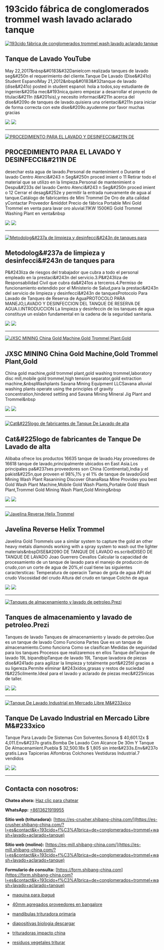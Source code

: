 # 193cido fábrica de conglomerados trommel wash lavado aclarado tanque

<a href="https://swt.shibang-china.com/?l=es&img&k=193cido+f%C3%A1brica+de+conglomerados+trommel+wash+lavado+aclarado+tanque" target="_blank">![193cido fábrica de conglomerados trommel wash lavado aclarado tanque](http://static.shibang-china.com/all-800x300/934.jpg)</a>

## Tanque de Lavado YouTube
May 22,2017&nbsp&#0183&#32Danielcom realizada tanques de lavado seg&#250n el requerimiento del cliente.Tanque De Lavado (Dise&#241o) Student EspanolMay 21,2012&nbsp&#0183&#32tanque de lavado (dise&#241o) posted in student espanol: hola a todos,soy estudiante de ingenier&#205a mec&#193nica,quiero empezar a desarrollar el proyecto de titulaci&#211n (t&#201sis),y necesito informaci&#211n acerca del dise&#209o de tanques de lavado.quisiera una orientaci&#211n para iniciar de forma correcta con este dise&#209o.ayudenme por favor muchas gracias


<a href="https://whatsapp.shibangsoft.com/WhatsApp.php" target="_blank" title="WhatsApp">![](http://static.shibang-china.com/icon/whatsapp.png)</a> <a href="https://swt.shibang-china.com/?l=es&icon&k=193cido+f%C3%A1brica+de+conglomerados+trommel+wash+lavado+aclarado+tanque" target="_blank">![](http://static.shibang-china.com/icon/chat-es.png)</a>

---

<a href="https://swt.shibang-china.com/?l=es&img&k=193cido+f%C3%A1brica+de+conglomerados+trommel+wash+lavado+aclarado+tanque" target="_blank">![PROCEDIMIENTO PARA EL LAVADO Y DESINFECCI&#211N DE](http://static.shibang-china.com/all-800x300/1496.jpg)</a>

## PROCEDIMIENTO PARA EL LAVADO Y DESINFECCI&#211N DE
desechar esta agua de lavado.Personal de mantenimient o Durante el lavado Centro Atenci&#243 n Seg&#250n proced imient o 11 Retirar todo el material que se utilizo en la limpieza.Personal de mantenimient o Despu&#233s del lavado Centro Atenci&#243 n Seg&#250n proced imient o 12 Cerrar el desag&#252e y permitir la entrada nuevamente de agua al tanque.Catálogo de fabricantes de Mini Trommel De Oro de alta calidad yContactar Proveedor &middot Precio de fábrica Portable Mini Gold Trommel en venta para lavar oro aluvial.11KW 1500KG Gold Trommel Washing Plant en venta&nbsp


<a href="https://whatsapp.shibangsoft.com/WhatsApp.php" target="_blank" title="WhatsApp">![](http://static.shibang-china.com/icon/whatsapp.png)</a> <a href="https://swt.shibang-china.com/?l=es&icon&k=193cido+f%C3%A1brica+de+conglomerados+trommel+wash+lavado+aclarado+tanque" target="_blank">![](http://static.shibang-china.com/icon/chat-es.png)</a>

---

<a href="https://swt.shibang-china.com/?l=es&img&k=193cido+f%C3%A1brica+de+conglomerados+trommel+wash+lavado+aclarado+tanque" target="_blank">![Metodolog&#237a de limpieza y desinfecci&#243n de tanques para](http://static.shibang-china.com/all-800x300/467.jpg)</a>

## Metodolog&#237a de limpieza y desinfecci&#243n de tanques para
P&#243liza de riesgos del trabajador que cubra a todo el personal empleado en la prestaci&#243n del servicio.3.P&#243liza de Responsabilidad Civil que cubra da&#241os a terceros.4.Permiso de funcionamiento extendido por el Ministerio de Salud,para la prestaci&#243n del servicio de limpieza y desinfecci&#243n de tanquesProtocolo Para Lavado de Tanques de Reserva de AguaPROTOCOLO PARA MANEJO,LAVADO Y DESINFECCION DEL TANQUE DE RESERVA DE AGUA.I.INTRODUCCION La limpieza y desinfeccin de los tanques de agua constituye un eslabn fundamental en la cadena de la seguridad sanitaria.


<a href="https://whatsapp.shibangsoft.com/WhatsApp.php" target="_blank" title="WhatsApp">![](http://static.shibang-china.com/icon/whatsapp.png)</a> <a href="https://swt.shibang-china.com/?l=es&icon&k=193cido+f%C3%A1brica+de+conglomerados+trommel+wash+lavado+aclarado+tanque" target="_blank">![](http://static.shibang-china.com/icon/chat-es.png)</a>

---

<a href="https://swt.shibang-china.com/?l=es&img&k=193cido+f%C3%A1brica+de+conglomerados+trommel+wash+lavado+aclarado+tanque" target="_blank">![JXSC MINING China Gold Machine,Gold Trommel Plant,Gold](http://static.shibang-china.com/all-800x300/1026.jpg)</a>

## JXSC MINING China Gold Machine,Gold Trommel Plant,Gold
China gold machine,gold trommel plant,gold washing trommel,laboratory disc mill,mobile gold trommel,high tension separator,gold extraction machine,&nbspWashplants Savana Mining Equipment LLCSavana alluvial washing plants operate using the principles of gravity concentration,hindered settling and Savana Mining Mineral Jig Plant and Trommel&nbsp


<a href="https://whatsapp.shibangsoft.com/WhatsApp.php" target="_blank" title="WhatsApp">![](http://static.shibang-china.com/icon/whatsapp.png)</a> <a href="https://swt.shibang-china.com/?l=es&icon&k=193cido+f%C3%A1brica+de+conglomerados+trommel+wash+lavado+aclarado+tanque" target="_blank">![](http://static.shibang-china.com/icon/chat-es.png)</a>

---

<a href="https://swt.shibang-china.com/?l=es&img&k=193cido+f%C3%A1brica+de+conglomerados+trommel+wash+lavado+aclarado+tanque" target="_blank">![Cat&#225logo de fabricantes de Tanque De Lavado de alta](http://static.shibang-china.com/all-800x300/179.jpg)</a>

## Cat&#225logo de fabricantes de Tanque De Lavado de alta
Alibaba ofrece los productos 16635 tanque de lavado.Hay proveedores de 16618 tanque de lavado,principalmente ubicados en East Asia.Los principales pa&#237ses proveedores son China (Continental),India y el pakist&#225n,que proveen el 98%,1% y el 1% de tanque de lavadoGold Mining Wash Plant Rasanining Discover GhanaRasa Mine Provides you best Gold Wash Plant Machine,Mobile Gold Wash Plants,Portable Gold Wash Plant,Trommel Gold Mining Wash Plant,Gold Mining&nbsp


<a href="https://whatsapp.shibangsoft.com/WhatsApp.php" target="_blank" title="WhatsApp">![](http://static.shibang-china.com/icon/whatsapp.png)</a> <a href="https://swt.shibang-china.com/?l=es&icon&k=193cido+f%C3%A1brica+de+conglomerados+trommel+wash+lavado+aclarado+tanque" target="_blank">![](http://static.shibang-china.com/icon/chat-es.png)</a>

---

<a href="https://swt.shibang-china.com/?l=es&img&k=193cido+f%C3%A1brica+de+conglomerados+trommel+wash+lavado+aclarado+tanque" target="_blank">![Javelina Reverse Helix Trommel](http://static.shibang-china.com/all-800x300/1125.jpg)</a>

## Javelina Reverse Helix Trommel
Javelina Gold Trommels use a similar system to capture the gold an other heavy metals diamonds working with a spray system to wash out the lighter materials&nbspDISE&#209O DE TANQUE DE LAVADO es.scribdDISEO DE TANQUE DE LAVADO Joao Guerrero Cevallos Calcular la capacidad de procesamiento de un tanque de lavado para el manejo de produccin de crudo,con un corte de agua de 20%,el cual tiene las siguientes caractersticas: Temperatura de operacin Tamao de gota de agua API del crudo Viscosidad del crudo Altura del crudo en tanque Colchn de agua


<a href="https://whatsapp.shibangsoft.com/WhatsApp.php" target="_blank" title="WhatsApp">![](http://static.shibang-china.com/icon/whatsapp.png)</a> <a href="https://swt.shibang-china.com/?l=es&icon&k=193cido+f%C3%A1brica+de+conglomerados+trommel+wash+lavado+aclarado+tanque" target="_blank">![](http://static.shibang-china.com/icon/chat-es.png)</a>

---

<a href="https://swt.shibang-china.com/?l=es&img&k=193cido+f%C3%A1brica+de+conglomerados+trommel+wash+lavado+aclarado+tanque" target="_blank">![Tanques de almacenamiento y lavado de petroleo.Prezi](http://static.shibang-china.com/all-800x300/318.jpg)</a>

## Tanques de almacenamiento y lavado de petroleo.Prezi
Tanques de lavado Tanques de almacenamiento y lavado de petroleo.Que es un tanque de lavado Como Funciona Partes Que es un tanque de almacenamiento.Como funciona Como se clasifican Medidas de seguiridad para los tanques Procesos que realizaremos en ellos Tanque deTanque de lavado 19L bipandbipTanque de lavado 19L Tanque lavadora de piezas dise&#241ado para agilizar la limpieza y totalmente port&#225til gracias a su ligereza.Permite eliminar &#243xidos,grasas y restos de suciedad f&#225cilmente.Ideal para el lavado y aclarado de piezas mec&#225nicas de taller.


<a href="https://whatsapp.shibangsoft.com/WhatsApp.php" target="_blank" title="WhatsApp">![](http://static.shibang-china.com/icon/whatsapp.png)</a> <a href="https://swt.shibang-china.com/?l=es&icon&k=193cido+f%C3%A1brica+de+conglomerados+trommel+wash+lavado+aclarado+tanque" target="_blank">![](http://static.shibang-china.com/icon/chat-es.png)</a>

---

<a href="https://swt.shibang-china.com/?l=es&img&k=193cido+f%C3%A1brica+de+conglomerados+trommel+wash+lavado+aclarado+tanque" target="_blank">![Tanque De Lavado Industrial en Mercado Libre M&#233xico](http://static.shibang-china.com/all-800x300/785.jpg)</a>

## Tanque De Lavado Industrial en Mercado Libre M&#233xico
Tanque Para Lavado De Sistemas Con Solventes.Sonora $ 40,601.12x $ 4,011.Env&#237o gratis.Bomba De Lavado Con Alcance De 30m Y Tanque De Almacenamient.Puebla $ 32,500.18x $ 1,805 sin inter&#233s.Env&#237o gratis.Lava Tapicerias Alfombras Colchones Vestiduras Industrial.7 vendidos

<a href="https://whatsapp.shibangsoft.com/WhatsApp.php" target="_blank" title="WhatsApp">![](http://static.shibang-china.com/icon/whatsapp.png)</a> <a href="https://swt.shibang-china.com/?l=es&icon&k=193cido+f%C3%A1brica+de+conglomerados+trommel+wash+lavado+aclarado+tanque" target="_blank">![](http://static.shibang-china.com/icon/chat-es.png)</a>

---
## Contacta con nosotros:

**Chatea ahora:** [Haz clic para chatear](https://swt.shibang-china.com?l=es&contact&k=193cido+f%C3%A1brica+de+conglomerados+trommel+wash+lavado+aclarado+tanque)

**WhatsApp:**  [+8613621919955](https://whatsapp.shibangsoft.com/WhatsApp.php)

**Sitio web (trituradora):** [https://es-crusher.shibang-china.com/](https://es-crusher.shibang-china.com/?l=es&contact&k=193cido+f%C3%A1brica+de+conglomerados+trommel+wash+lavado+aclarado+tanque)

**Sitio web (molino):** [https://es-mill.shibang-china.com/](https://es-mill.shibang-china.com/?l=es&contact&k=193cido+f%C3%A1brica+de+conglomerados+trommel+wash+lavado+aclarado+tanque)

**Formulario de consulta:** [https://form.shibang-china.com](https://form.shibang-china.com?l=es&contact&k=193cido+f%C3%A1brica+de+conglomerados+trommel+wash+lavado+aclarado+tanque)

* [maquina para ibagué](../75/maquina%20para%20ibagu%C3%A9.md)

* [40mm agregados proveedores en bangalore](../74/40mm%20agregados%20proveedores%20en%20bangalore.md)

* [mandíbulas trituradora primaria](../77/mand%C3%ADbulas%20trituradora%20primaria.md)

* [diapositivas biologia descargar](../73/diapositivas%20biologia%20descargar.md)

* [trituradoras impacto china](../74/trituradoras%20impacto%20china.md)

* [residuos vegetales triturar](../76/residuos%20vegetales%20triturar.md)